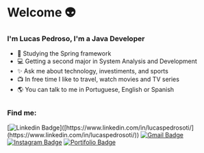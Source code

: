 # Welcome 👽
### I'm Lucas Pedroso, I'm a Java Developer

 - 💙 Studying the Spring framework
 - 💻 Getting a second major in System Analysis and Development
 - ✨ Ask me about technology, investiments, and sports
 - 📺 In free time I like to travel, watch movies and TV series
 - 🌎 You can talk to me in Portuguese, English or Spanish
 
##
### Find me:
[![Linkedin Badge](https://img.shields.io/badge/-Linkedin-6633cc?style=plastic&color=blue&logo=Linkedin&logoColor=white&link=[https://www.linkedin.com/in/lucaspedrosoti/](https://www.linkedin.com/in/lucaspedrosoti/))]([https://www.linkedin.com/in/lucaspedrosoti/](https://www.linkedin.com/in/lucaspedrosoti/)) [![Gmail Badge](https://img.shields.io/badge/-Gmail-c14438?style=plastic&color=blue&logo=Gmail&logoColor=white&link=mailto:lucas.pedrosoti@gmail.com)](mailto:lucas.pedrosoti@gmail.com) [![Instagram Badge](https://img.shields.io/badge/-Follow%20me-6633cc?style=plastic&&color=blue&logo=instagram&logoColor=white&link=https://www.instagram.com/pedrosoluc)](https://www.instagram.com/pedrosoluc) [![Portifolio Badge](https://img.shields.io/badge/-Portfolio-Portifolio?style=plastic&color=blue&link=https://www.lucaspedroso.tk/&logo=data%3Aimage%2Fpng%3Bbase64%2CiVBORw0KGgoAAAANSUhEUgAAAGQAAABkCAMAAABHPGVmAAADAFBMVEX%2F%2F%2F8%2Ff3YQjn0M07VUjIRXh4EVvKOEbXF5bW8N8M4dtZ6Bf4AM7Mp0bm8ztqItpJJyioYV5cVtbm5%2Ff4Bqi4aCfX1QkIZCin99d3hldHIjzLM5qJcWxKpEnpFab2x%2BgH87in88vKmRY2oyqZd1hIJUmY8O%2BNZ3eHcV17kh0rhiioQltqBEloptfHpVb2ssv6gk48ZDsqF%2BgIAyk4WAgIBbk4osqZZshIEmv6kZ8M8vx7BlfXqEdnk7o5SJcnVDqps%2BloqJenxLnJEa68wT%2B9hcfnoywqwkvKROe3RXf3ktlYZsk417dHVzgX5dnJIazLJqdXM0uqZDm45ci4QzsZ5LkYZ%2Bfn6AgH8c1roet6Aa48UZ%2BddjhoEh2b0rsp4xx7CLdnlqgn4bya4ruaQU8M9ilIw1pJNijohDo5Q0nIwnqZZDjII8g3hzjIhjgn08m41cenZ1dHRGu6k6sJ6LbXJMppghk4Ibu6NsjomDdHYq2b40rJoU%2BdYb2b1UfHZqeXYd0bZJtKRMlYo7k4YcxKorrpo6uqdLqpwjtJ48sqBTnZIU7Mwh0rcY79BimI8T9dMjwqoZ8dFUlIpNhHwxy7Rdj4ga%2BthLo5Yqw6xag30SzLEW3sAqtqFMjIMunIw6wq50fHt4eHcW5sgcwKc7q5ohwKeQcHUg6sxNmo5Ug3yRbHNHuKZ9bnFJuahchoAr1rwXwKc0l4gry7Mr3cJKiH5GenJChnwP9NIU2rwU0rU6jIEk3sI5xbAhrZnw570At3UAAAAAAAAAAADn28BgdfAAAAAAAAAABQCAAAAAAAAQAIAAAMAIAAAAAAoAAAAAAwBaAAAAXAAtkOAAAAPgAAADLZAAAAAAAACxAAAAAAIAAAAAGAAAAAAAAAAZ98gAQAAAAAAAAAAZ%2BBgAAAAAAAAAAAAAAAAAAACIAACIiIiIABMADIgCAAAAAAAAAQEtwABc5vkAGfjw5I4AAHUCAAAAAAAZ%2BEAAAAAYAAAAAAAAAIAAAAAAAAAAAAAAAAAAAACEcffsAAAAAXRSTlMAQObYZgAAAAFiS0dEAIgFHUgAAAAJcEhZcwAACxMAAAsTAQCanBgAAANcSURBVHja7VftSxRBGH8qEBI52U%2BBKSSCFHeQhyAaHEp7tNAXueMEW8mgk%2BXM4ECxA%2FeE9F5ljNkl8aQ8hbroQ4Rl5ksv%2F1vP7Nzu3oZJ0Pihmh97u%2FvM3MxvntlnZn4PgISEhISEhISExH%2BG7Lhqc4yoJAxQmFHtEbT0tDiOBs0rk8sc%2BrP7WHLMDTX%2FVBiJou547zdorKVmPW8K4hilW75BXgJcGPNM2iWI5H3%2FgvcejpcATo6ueZzjgkjm%2B%2F05eaUA3LV1OE%2BSVBxjq3tKE0%2By4pMsE4AvhIB4km0vhGK0CJDbLIonMVRv5JO0AAcKSfqVumqI4OikM14%2F4w8Bvk%2B1Dj5GaEMAySf6MWAf24GxZ%2BiSAJI9Wgo4Zl8PTqYQkiTJT7eYJ%2FYjXJJHrlmiZFbER5nTW0I2a%2BNqBFXxokuPiAmv9RaS4mY7Dj%2Fu%2BjYbLwlaJ0s%2ByQQhVzBuvYJsvFMQyZ5Pok3hQjTyb8Dz5BxIVHsQVwuNnCfJ48svACJ00l%2BLwki26GiraeX9M%2BtmsOpPZATVMy0m0Sfc1yE%2FlgW4QonC0FEFKFOVG4pC4mRQnFwxugYcvMUvUF8ecPHVmpNyUUJCOAp8C3H1QW%2FCET6OFIkkylySJFN95ioWmqYZg6xpstIaGqzuajnEHmYvf5RTp5G08ZOPydIypPDos1iO0MH6yWEjR5nmsKgrAjwpKfZADWv2cV9DpaRFUb9iYdKxPmR4Vz8jx7dY%2FL2LgpMQ1AHSsWGA25b7nyq73QGeSdxjDqfRxOQi6jTECq7JGmusLnQWyfwKhN1tHVI96IbV9J31G2rA%2BrRZajaw4AHe26ESZdY%2Bjj%2BN3u4CH80ZJNEoDDfzuCKEuBuaIx20jfndbeB%2BuiQb39Yu1WF0oUmCjbqht%2BYcNr8iYe5qzrQCrIHVyGSwBJ3h36GZMmx5DcIxuAWwavGGRgqYy6GKM9Z09hSSaaMzBmO5WiLBwiCTaeOdZkOQMxfTfeBMCx%2FJkDGUhdclQzM5Y7UBSatiIm2pWlnQWJwsps8SS81DsFYLHI6%2FsQaaDXsClsS%2FiOciOzNYzCQBNR1eOzzYLjp3Q5wkMg4ckiSPT0x6IjDxZIzZfbOiT4LCZ3bBoTtT9UMZMRISEhISEhISEn8vfgCaUuudmgby6AAAAABJRU5ErkJggg%3D%3D)](https://www.lucaspedroso.tk/)
